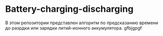 # Battery-charging-discharging
В этом репозитории представлен алгоритм по предсказанию времени до разрдки или зарядки литий-ионного 
аккумулятора. gfbjgpgf